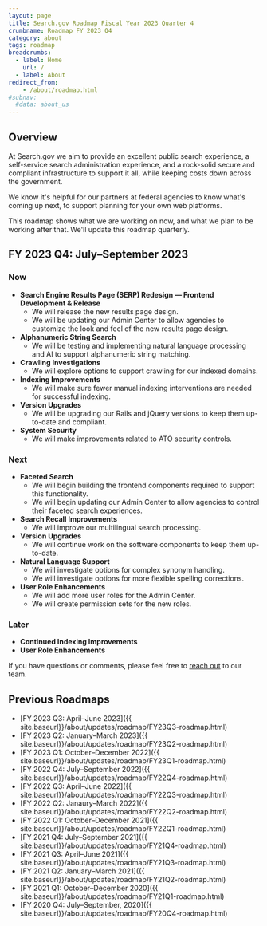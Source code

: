 ```yaml
---
layout: page
title: Search.gov Roadmap Fiscal Year 2023 Quarter 4
crumbname: Roadmap FY 2023 Q4
category: about
tags: roadmap
breadcrumbs:
  - label: Home
    url: /
  - label: About
redirect_from:
    - /about/roadmap.html
#subnav:
  #data: about_us
---
```


## Overview

At Search.gov we aim to provide an excellent public search experience, a self-service search administration experience, and a rock-solid secure and compliant infrastructure to support it all, while keeping costs down across the government.

We know it's helpful for our partners at federal agencies to know what's coming up next, to support planning for your own web platforms. 

This roadmap shows what we are working on now, and what we plan to be working after that. We'll update this roadmap quarterly.


## FY 2023 Q4: July&ndash;September 2023

### Now

* **Search Engine Results Page (SERP) Redesign &mdash; Frontend Development & Release**
  * We will release the new results page design.
  * We will be updating our Admin Center to allow agencies to customize the look and feel of the new results page design.
* **Alphanumeric String Search**
  * We will be testing and implementing natural language processing and AI to support alphanumeric string matching.
* **Crawling Investigations**
  * We will explore options to support crawling for our indexed domains.
* **Indexing Improvements**
  * We will make sure fewer manual indexing interventions are needed for successful indexing.
* **Version Upgrades**
  * We will be upgrading our Rails and jQuery versions to keep them up-to-date and compliant.
* **System Security**
  * We will make improvements related to ATO security controls.

### Next

* **Faceted Search**
  * We will begin building the frontend components required to support this functionality.
  * We will begin updating our Admin Center to allow agencies to control their faceted search experiences.
* **Search Recall Improvements**
  * We will improve our multilingual search processing.
* **Version Upgrades**
  * We will continue work on the software components to keep them up-to-date.
* **Natural Language Support**
  * We will investigate options for complex synonym handling.
  * We will investigate options for more flexible spelling corrections. 
* **User Role Enhancements**
  * We will add more user roles for the Admin Center.
  * We will create permission sets for the new roles. 


### Later

* **Continued Indexing Improvements**
* **User Role Enhancements**

If you have questions or comments, please feel free to [reach out](mailto:search@gsa.gov) to our team.

## Previous Roadmaps

* [FY 2023 Q3: April&ndash;June 2023]({{ site.baseurl}}/about/updates/roadmap/FY23Q3-roadmap.html)
* [FY 2023 Q2: January&ndash;March 2023]({{ site.baseurl}}/about/updates/roadmap/FY23Q2-roadmap.html)
* [FY 2023 Q1: October&ndash;December 2022]({{ site.baseurl}}/about/updates/roadmap/FY23Q1-roadmap.html)
* [FY 2022 Q4: July&ndash;September 2022]({{ site.baseurl}}/about/updates/roadmap/FY22Q4-roadmap.html)
* [FY 2022 Q3: April&ndash;June 2022]({{ site.baseurl}}/about/updates/roadmap/FY22Q3-roadmap.html)
* [FY 2022 Q2: Janaury&ndash;March 2022]({{ site.baseurl}}/about/updates/roadmap/FY22Q2-roadmap.html)
* [FY 2022 Q1: October&ndash;December 2021]({{ site.baseurl}}/about/updates/roadmap/FY22Q1-roadmap.html)
* [FY 2021 Q4: July&ndash;September 2021]({{ site.baseurl}}/about/updates/roadmap/FY21Q4-roadmap.html)
* [FY 2021 Q3: April&ndash;June 2021]({{ site.baseurl}}/about/updates/roadmap/FY21Q3-roadmap.html)
* [FY 2021 Q2: January&ndash;March 2021]({{ site.baseurl}}/about/updates/roadmap/FY21Q2-roadmap.html)
* [FY 2021 Q1: October&ndash;December 2020]({{ site.baseurl}}/about/updates/roadmap/FY21Q1-roadmap.html)
* [FY 2020 Q4: July&ndash;September, 2020]({{ site.baseurl}}/about/updates/roadmap/FY20Q4-roadmap.html)
